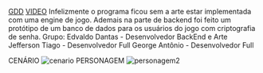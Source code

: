 [GDD](https://github.com/EdvaldoUFRN/JRM-PROJETO/blob/main/GDD_WizardsDuel.pdf)
[VIDEO](https://drive.google.com/drive/u/0/folders/1NNBcw9ujatlEvlT-5xERTTxFUF0lLb9k?q=sharedwith:public%20parent:1NNBcw9ujatlEvlT-5xERTTxFUF0lLb9k%20type:video)
Infelizmente o programa ficou sem a arte estar implementada com uma engine de jogo.
Ademais na parte de backend foi feito um protótipo de um banco de dados para os usuários do jogo com criptografia de senha.
Grupo:
Edvaldo Dantas - Desenvolvedor BackEnd e Arte
Jefferson Tiago - Desenvolvedor Full
George Antônio - Desenvolvedor Full

CENÁRIO
![cenario](https://github.com/user-attachments/assets/424165ba-bb2a-4047-8eed-058c4bc341b7)
PERSONAGEM
![personagem2](https://github.com/user-attachments/assets/f0a0eb60-18da-44e1-be1b-99affad962e9)
